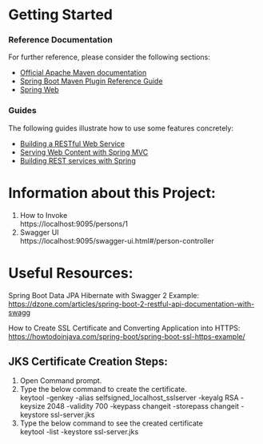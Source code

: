 # Getting Started

### Reference Documentation
For further reference, please consider the following sections:

* [Official Apache Maven documentation](https://maven.apache.org/guides/index.html)
* [Spring Boot Maven Plugin Reference Guide](https://docs.spring.io/spring-boot/docs/2.2.0.RELEASE/maven-plugin/)
* [Spring Web](https://docs.spring.io/spring-boot/docs/2.2.0.RELEASE/reference/htmlsingle/#boot-features-developing-web-applications)

### Guides
The following guides illustrate how to use some features concretely:

* [Building a RESTful Web Service](https://spring.io/guides/gs/rest-service/)
* [Serving Web Content with Spring MVC](https://spring.io/guides/gs/serving-web-content/)
* [Building REST services with Spring](https://spring.io/guides/tutorials/bookmarks/)

Information about this Project:
===============================
1. How to Invoke  
https://localhost:9095/persons/1  
2. Swagger UI  
https://localhost:9095/swagger-ui.html#/person-controller

Useful Resources:
==================
Spring Boot Data JPA Hibernate with Swagger 2 Example:
https://dzone.com/articles/spring-boot-2-restful-api-documentation-with-swagg  
  

How to Create SSL Certificate and Converting Application into HTTPS:
https://howtodoinjava.com/spring-boot/spring-boot-ssl-https-example/  
  
JKS Certificate Creation Steps:
------------------------------
1. Open Command prompt.  
2. Type the below command to create the certificate.  
keytool -genkey -alias selfsigned_localhost_sslserver -keyalg RSA -keysize 2048 -validity 700 -keypass changeit -storepass changeit -keystore ssl-server.jks      
3. Type the below command to see the created certificate  
keytool -list -keystore ssl-server.jks  